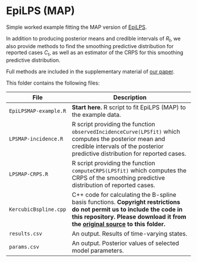 
# EpiLPS (MAP)

Simple worked example fitting the MAP version of [EpiLPS](https://journals.plos.org/ploscompbiol/article?id=10.1371/journal.pcbi.1010618).

In addition to producing posterior means and credible intervals of $R_t$, we also provide methods to find the smoothing predictive distribution for reported cases $C_t$, as well as an estimator of the CRPS for this smoothing predictive distribution.

Full methods are included in the supplementary material of [our paper](https://doi.org/10.1093/aje/kwaf165).

This folder contains the following files:

|File|Description|
|---|---|
|``EpiLPSMAP-example.R``| **Start here.** R script to fit EpiLPS (MAP) to the example data.|
|``LPSMAP-incidence.R``| R script providing the function ``observedIncidenceCurve(LPSfit)`` which computes the posterior mean and credible intervals of the posterior predictive distribution for reported cases.|
|``LPSMAP-CRPS.R``| R script providing the function ``computeCRPS(LPSfit)`` which computes the CRPS of the smoothing predictive distribution of reported cases.|
|``KercubicBspline.cpp``| C++ code for calculating the B-spline basis functions. **Copyright restrictions do not permit us to include the code in this repository. Please download it from the [original source](https://github.com/oswaldogressani/EpiLPS/tree/main/src) to this folder.**|
|``results.csv``| An output. Results of time-varying states.|
|``params.csv``| An output. Posterior values of selected model parameters.|
